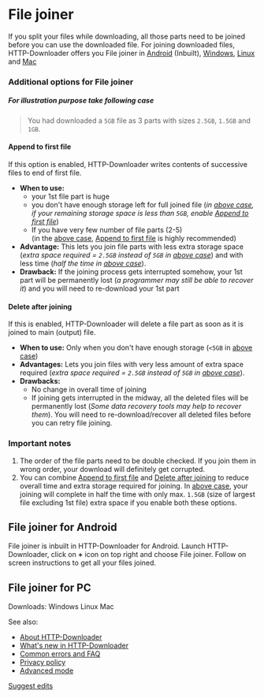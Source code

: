 # File joiner
If you split your files while downloading, all those parts need to be joined before you can use the downloaded file. For joining downloaded files, HTTP-Downloader offers you File joiner in [Android](#file-joiner-for-android) (Inbuilt), [Windows](#file-joiner-for-pc), [Linux](#file-joiner-for-pc) and [Mac](#file-joiner-for-pc)

### Additional options for File joiner
##### For illustration purpose take following case
> You had downloaded a `5GB` file as 3 parts with sizes `2.5GB`, `1.5GB` and `1GB`.

#### Append to first file
If this option is enabled, HTTP-Downloader writes contents of successive files to end of first file.
  - **When to use:**
    - your 1st file part is huge
    - you don't have enough storage left for full joined file (_in [above case](#for-illustration-purpose-take-following-case), if your remaining storage space is less than `5GB`, enable [Append to first file](#append-to-first-file)_)
    - If you have very few number of file parts (2-5)<br/>
    (in the [above case](#for-illustration-purpose-take-following-case), [Append to first file](#append-to-first-file) is highly recommended)
  - **Advantage:** This lets you join file parts with less extra storage space (_extra space required = `2.5GB` instead of `5GB` in [above case](#for-illustration-purpose-take-following-case)_) and with less time (_half the time in [above case](#for-illustration-purpose-take-following-case)_).
  - **Drawback:** If the joining process gets interrupted somehow, your 1st part will be permanently lost (_a programmer may still be able to recover it_) and you will need to re-download your 1st part

#### Delete after joining
If this is enabled, HTTP-Downloader will delete a file part as soon as it is joined to main (output) file.
  - **When to use:** Only when you don't have enough storage (`<5GB` in [above case](#for-illustration-purpose-take-following-case))
  - **Advantages:** Lets you join files with very less amount of extra space required (_extra space required = `2.5GB` instead of `5GB` in [above case](#for-illustration-purpose-take-following-case)_).
  - **Drawbacks:**
    - No change in overall time of joining
    - If joining gets interrupted in the midway, all the deleted files will be permanently lost (_Some data recovery tools may help to recover them_). You will need to re-download/recover all deleted files before you can retry file joining.


### Important notes
1. The order of the file parts need to be double checked. If you join them in wrong order, your download will definitely get corrupted.
2. You can combine [Append to first file](#append-to-first-file) and [Delete after joining](#delete-after-joining) to reduce overall time and extra storage required for joining. In [above case](#for-illustration-purpose-take-following-case), your joining will complete in half the time with only max. `1.5GB` (size of largest file excluding 1st file) extra space if you enable both these options.

## File joiner for Android
File joiner is inbuilt in HTTP-Downloader for Android. Launch HTTP-Downloader, click on **+** icon on top right and choose File joiner. Follow on screen instructions to get all your files joined.

## File joiner for PC
Downloads: Windows Linux Mac

See also: 
- [About HTTP-Downloader](https://resonance00x0.github.io/http-downloader/)
- [What's new in HTTP-Downloader](https://resonance00x0.github.io/http-downloader/whats-new)
- [Common errors and FAQ](https://resonance00x0.github.io/http-downloader/faq)
- [Privacy policy](https://resonance00x0.github.io/http-downloader/privacy-policy)
- [Advanced mode](https://resonance00x0.github.io/http-downloader/advanced-mode)

[Suggest edits](https://github.com/resonance00x0/http-downloader/)
